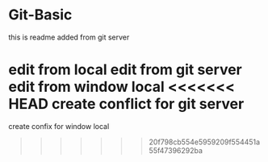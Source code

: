 # Git-Basic

this is readme added from git server

edit from local
edit from git server
edit from window local
<<<<<<< HEAD
create conflict for git server
=======

create confix for window local
>>>>>>> 20f798cb554e5959209f554451a55f47396292ba
